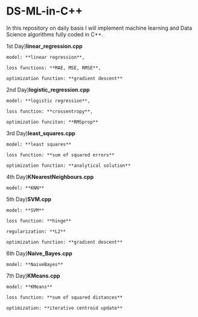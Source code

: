 # DS-ML-in-C++

In this repository on daily basis I will implement machine learning and Data Science algorithms fully coded in C++. 

1st Day)**linear_regression.cpp**

    model: **linear regression**,
  
    loss functions: **MAE, MSE, RMSE**, 
  
    optimization function: **gradient descent**
  

2nd Day)**logistic_regression.cpp**

    model: **logistic regression**,
  
    loss function: **crossentropy**,
  
    optimization funciton: **RMSprop**


3rd Day)**least_squares.cpp**  

    model: **least squares**
    
    loss function: **sum of squared errors**
    
    optimization function: **analytical solution**


4th Day)**KNearestNeighbours.cpp**

    model: **KNN**


5th Day)**SVM.cpp**

    model: **SVM**

    loss function: **hinge**

    regularization: **L2**

    optimization function: **gradient descent**


6th Day)**Naive_Bayes.cpp**

    model: **NaiveBayes**

    
7th Day)**KMeans.cpp**

    model: **KMeans**

    loss function: **sum of squared distances**

    optimization: **iterative centroid update**

